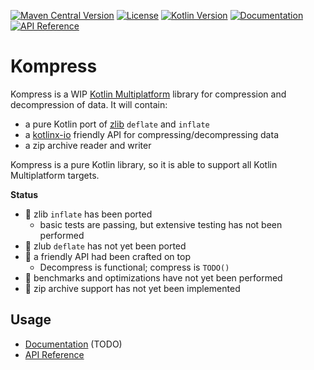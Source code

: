 [![Maven Central Version](https://img.shields.io/maven-central/v/kompress/kompress?label=Maven)](https://central.sonatype.com/namespace/kompress)
[![License](https://img.shields.io/github/license/sargunv/kompress?label=License)](https://github.com/sargunv/kompress/blob/main/LICENSE)
[![Kotlin Version](https://img.shields.io/badge/dynamic/toml?url=https%3A%2F%2Fraw.githubusercontent.com%2Fsargunv%2Fkompress%2Frefs%2Fheads%2Fmain%2Fgradle%2Flibs.versions.toml&query=versions.gradle-kotlin&prefix=v&logo=kotlin&label=Kotlin)](./gradle/libs.versions.toml)
[![Documentation](https://img.shields.io/badge/Documentation-blue?logo=MaterialForMkDocs&logoColor=white)](https://sargunv.github.io/kompress/)
[![API Reference](https://img.shields.io/badge/API_Reference-blue?logo=Kotlin&logoColor=white)](https://sargunv.github.io/kompress/api/)

# Kompress

Kompress is a WIP [Kotlin Multiplatform] library for compression and
decompression of data. It will contain:

- a pure Kotlin port of [zlib] `deflate` and `inflate`
- a [kotlinx-io] friendly API for compressing/decompressing data
- a zip archive reader and writer

Kompress is a pure Kotlin library, so it is able to support all Kotlin
Multiplatform targets.

**Status**

- 🚧 zlib `inflate` has been ported
  - basic tests are passing, but extensive testing has not been performed
- 🚫 zlub `deflate` has not yet been ported
- 🚧 a friendly API had been crafted on top
  - Decompress is functional; compress is `TODO()`
- 🚫 benchmarks and optimizations have not yet been performed
- 🚫 zip archive support has not yet been implemented

## Usage

- [Documentation](https://sargunv.github.io/kompress/) (TODO)
- [API Reference](https://sargunv.github.io/kompress/api/)

[Kotlin Multiplatform]: https://kotlinlang.org/docs/multiplatform.html
[zlib]: https://www.zlib.net/
[kotlinx-io]: https://github.com/Kotlin/kotlinx-io
